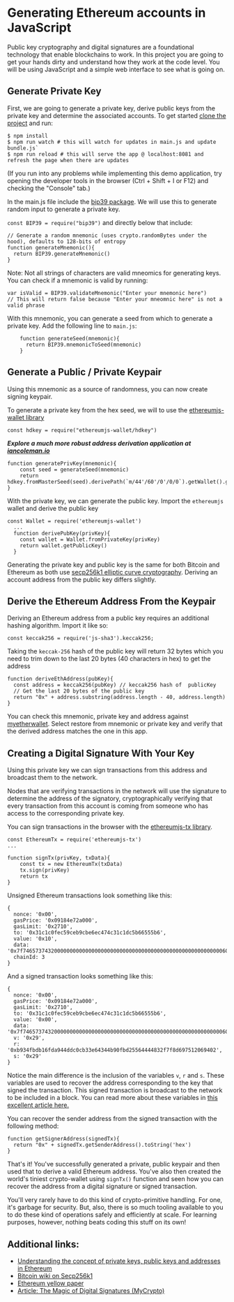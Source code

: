 Generating Ethereum accounts in JavaScript
==========================================

Public key cryptography and digital signatures are a foundational technology that enable blockchains to work. In this project you are going to get your hands dirty and understand how they work at the code level. You will be using JavaScript and a simple web interface to see what is going on.

Generate Private Key
--------------------

First, we are going to generate a private key, derive public keys from the private key and determine the associated accounts. To get started [clone the project](https://github.com/ConsenSys-Academy/ethereum-address-generator-js) and run:

```
$ npm install
$ npm run watch # this will watch for updates in main.js and update bundle.js`
$ npm run reload # this will serve the app @ localhost:8081 and refresh the page when there are updates
```

(If you run into any problems while implementing this demo application, try opening the developer tools in the browser (Ctrl + Shift + I or F12) and checking the "Console" tab.)

In the main.js file include the [bip39 package](https://www.npmjs.com/package/bip39). We will use this to generate random input to generate a private key.

`const BIP39 = require("bip39")` and directly below that include: 
```
// Generate a random mnemonic (uses crypto.randomBytes under the hood), defaults to 128-bits of entropy  
function generateMnemonic(){  
  return BIP39.generateMnemonic()  
}
```
Note: Not all strings of characters are valid mneomics for generating keys. You can check if a mnemonic is valid by running: 

```
var isValid = BIP39.validateMnemonic("Enter your mnemonic here")  
// This will return false because "Enter your mneomnic here" is not a valid phrase
```

With this mnemonic, you can generate a seed from which to generate a private key. Add the following line to `main.js`: 
 
```
    function generateSeed(mnemonic){      
      return BIP39.mnemonicToSeed(mnemonic)    
    }  
```
Generate a Public / Private Keypair
-----------------------------------

Using this mnemonic as a source of randomness, you can now create signing keypair.

To generate a private key from the hex seed, we will to use the [ethereumjs-wallet library](https://github.com/ethereumjs/ethereumjs-wallet)

 
```
const hdkey = require("ethereumjs-wallet/hdkey")  
```

***Explore a much more robust address derivation application at [iancoleman.io](https://iancoleman.io/bip39/)*** 
 
```
function generatePrivKey(mnemonic){  
    const seed = generateSeed(mnemonic)  
    return hdkey.fromMasterSeed(seed).derivePath(`m/44'/60'/0'/0/0`).getWallet().getPrivateKey()  
}
```

With the private key, we can generate the public key. Import the `ethereumjs` wallet and derive the public key
 
```
const Wallet = require('ethereumjs-wallet')    
  ...        
  function derivePubKey(privKey){        
    const wallet = Wallet.fromPrivateKey(privKey)            
    return wallet.getPublicKey()    
  }
```
Generating the private key and public key is the same for both Bitcoin and Ethereum as both use [secp256k1 elliptic curve cryptography](https://en.bitcoin.it/wiki/Secp256k1). Deriving an account address from the public key differs slightly.

 Derive the Ethereum Address From the Keypair
--------------------------------------------

Deriving an Ethereum address from a public key requires an additional hashing algorithm. Import it like so:

```
const keccak256 = require('js-sha3').keccak256;
```

Taking the `keccak-256` hash of the public key will return 32 bytes which you need to trim down to the last 20 bytes (40 characters in hex) to get the address
 
```
function deriveEthAddress(pubKey){    
  const address = keccak256(pubKey) // keccak256 hash of  publicKey    
  // Get the last 20 bytes of the public key    
  return "0x" + address.substring(address.length - 40, address.length)    
}
```
You can check this mnemonic, private key and address against [myetherwallet](https://www.myetherwallet.com/#view-wallet-info). Select restore from mnemonic or private key and verify that the derived address matches the one in this app.

Creating a Digital Signature With Your Key
------------------------------------------

Using this private key we can sign transactions from this address and broadcast them to the network.

Nodes that are verifying transactions in the network will use the signature to determine the address of the signatory, cryptographically verifying that every transaction from this account is coming from someone who has access to the corresponding private key.

You can sign transactions in the browser with the [ethereumjs-tx library](https://github.com/ethereumjs/ethereumjs-tx).

```
const EthereumTx = require('ethereumjs-tx')    
...  
 
function signTx(privKey, txData){  
    const tx = new EthereumTx(txData)  
    tx.sign(privKey)  
    return tx  
}
```
Unsigned Ethereum transactions look something like this:

```
{  
  nonce: '0x00',  
  gasPrice: '0x09184e72a000',  
  gasLimit: '0x2710',  
  to: '0x31c1c0fec59ceb9cbe6ec474c31c1dc5b66555b6',   
  value: '0x10',   
  data: '0x7f7465737432000000000000000000000000000000000000000000000000000000600057',  
  chainId: 3
}
```
And a signed transaction looks something like this:

```
{   
  nonce: '0x00',   
  gasPrice: '0x09184e72a000',   
  gasLimit: '0x2710',   
  to: '0x31c1c0fec59ceb9cbe6ec474c31c1dc5b66555b6',   
  value: '0x00',   
  data: '0x7f7465737432000000000000000000000000000000000000000000000000000000600057',   
  v: '0x29',   
  r: '0xb934fbdb16fda944ddc0cb33e64344b90fbd25564444832f7f8d697512069402',  
  s: '0x29' 
}
```
Notice the main difference is the inclusion of the variables `v`, `r` and `s`. These variables are used to recover the address corresponding to the key that signed the transaction. This signed transaction is broadcast to the network to be included in a block. You can read more about these variables in [this excellent article here.](https://medium.com/mycrypto/the-magic-of-digital-signatures-on-ethereum-98fe184dc9c7)

You can recover the sender address from the signed transaction with the following method:

```
function getSignerAddress(signedTx){  
  return "0x" + signedTx.getSenderAddress().toString('hex')
}
```
That's it! You've successfully generated a private, public keypair and then used that to derive a valid Ethereum address. You've also then created the world's tiniest crypto-wallet using `signTx()` function and seen how you can recover the address from a digital signature or signed transaction.

You'll very rarely have to do this kind of crypto-primitive handling. For one, it's garbage for security. But, also, there is so much tooling available to you to do these kind of operations safely and efficiently at scale. For learning purposes, however, nothing beats coding this stuff on its own!

 Additional links:
-----------------

* [Understanding the concept of private keys, public keys and addresses in Ethereum](https://etherworld.co/2017/11/17/understanding-the-concept-of-private-key-public-key-and-address-in-ethereum-blockchain/)
* [Bitcoin wiki on Secp256k1](https://en.bitcoin.it/wiki/Secp256k1)
* [Ethereum yellow paper](https://ethereum.github.io/yellowpaper/paper.pdf)
* [Article: The Magic of Digital Signatures (MyCrypto)](https://medium.com/mycrypto/the-magic-of-digital-signatures-on-ethereum-98fe184dc9c7)

 
